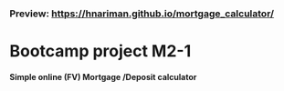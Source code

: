 ### Preview: https://hnariman.github.io/mortgage_calculator/
# Bootcamp project M2-1
#### Simple online (FV) Mortgage /Deposit calculator
